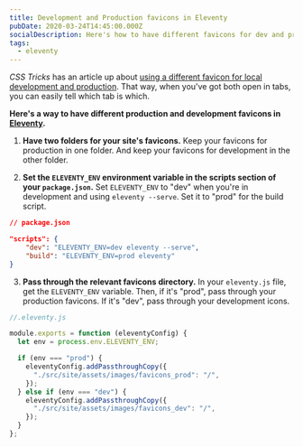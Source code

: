 ```yaml
---
title: Development and Production favicons in Eleventy
pubDate: 2020-03-24T14:45:00.000Z
socialDescription: Here's how to have different favicons for dev and prod in 11ty
tags:
  - eleventy
---
```


_CSS Tricks_ has an article up about [using a different favicon for local development and production](https://css-tricks.com/different-favicon-for-development). That way, when you've got both open in tabs, you can easily tell which tab is which.

**Here's a way to have different production and development favicons in [Eleventy](https://www.11ty.dev).**

1. **Have two folders for your site's favicons.** Keep your favicons for production in one folder. And keep your favicons for development in the other folder.

2. **Set the `ELEVENTY_ENV` environment variable in the scripts section of your `package.json`.** Set `ELEVENTY_ENV` to "dev" when you're in development and using `eleventy --serve`. Set it to "prod" for the build script.

```json
// package.json

"scripts": {
    "dev": "ELEVENTY_ENV=dev eleventy --serve",
    "build": "ELEVENTY_ENV=prod eleventy"
}
```

3. **Pass through the relevant favicons directory.** In your `eleventy.js` file, get the `ELEVENTY_ENV` variable. Then, if it's "prod", pass through your production favicons. If it's "dev", pass through your development icons.

```js
//.eleventy.js

module.exports = function (eleventyConfig) {
  let env = process.env.ELEVENTY_ENV;

  if (env === "prod") {
    eleventyConfig.addPassthroughCopy({
      "./src/site/assets/images/favicons_prod": "/",
    });
  } else if (env === "dev") {
    eleventyConfig.addPassthroughCopy({
      "./src/site/assets/images/favicons_dev": "/",
    });
  }
};
```

